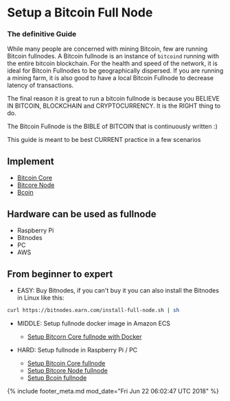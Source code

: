 # Setup a Bitcoin Full Node 
### The definitive Guide

While many people are concerned with mining Bitcoin, few are running Bitcoin fullnodes. A Bitcoin fullnode is an instance of `bitcoind` running with the
entire bitcoin blockchain. For the health and speed of the network, it is
ideal for Bitcoin Fullnodes to be geographically dispersed. If you are running
a mining farm, it is also good to have a local Bitcoin Fullnode to decrease
latency of transactions.

The final reason it is great to run a bitcoin fullnode is because you
BELIEVE IN BITCOIN, BLOCKCHAIN and CRYPTOCURRENCY. It is the RIGHT thing to do.

The Bitcoin Fullnode is the BIBLE of BITCOIN that is continuously written :)

This guide is meant to be best CURRENT practice in a few scenarios

## Implement
- [Bitcoin Core](https://github.com/bitcoin/bitcoin)
- [Bitcore Node](https://github.com/bitpay/bitcore-node)
- [Bcoin](https://github.com/bcoin-org/bcoin)

## Hardware can be used as fullnode
- Raspberry Pi
- Bitnodes
- PC
- AWS

## From beginner to expert
- EASY: Buy Bitnodes, if you can't buy it you can also install the Bitnodes in Linux like this:

```bash
curl https://bitnodes.earn.com/install-full-node.sh | sh
```

- MIDDLE: Setup fullnode docker image in Amazon ECS
	- [Setup Bitcorn Core fullnode with Docker](https://github.com/ruimarinho/docker-bitcoin-core)

- HARD: Setup fullnode in Raspberry Pi / PC
	- [Setup Bitcoin Core fullnode](https://bitcoin.org/en/full-node)
	- [Setup Bitcore Node fullnode](https://bitcore.io/guides/full-node)
	- [Setup Bcoin fullnode](http://bcoin.io/guides/vps-setup.html)

[//]: <> (@rejon I don't know better way show page modified, so in vim:)
[//]: <> (:r! date -u)
{% include footer_meta.md mod_date="Fri Jun 22 06:02:47 UTC 2018" %}
